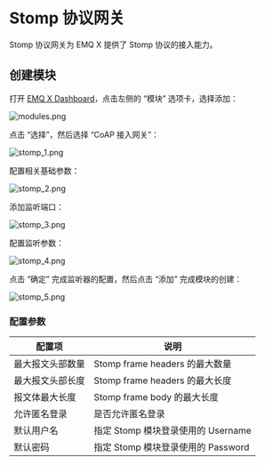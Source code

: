 # Stomp 协议网关

Stomp 协议网关为 EMQ X 提供了 Stomp 协议的接入能力。

## 创建模块

打开 [EMQ X Dashboard](http://127.0.0.1:18083/#/modules)，点击左侧的 “模块” 选项卡，选择添加：

![modules.png](http://dgiot-1253666439.cos.ap-shanghai-fsi.myqcloud.com/develop_png/zh_CN/modules/assets/modules.png)

点击 “选择”，然后选择 “CoAP 接入网关”：

![stomp_1.png](http://dgiot-1253666439.cos.ap-shanghai-fsi.myqcloud.com/develop_png/zh_CN/modules/assets/stomp_1.png)

配置相关基础参数：

![stomp_2.png](http://dgiot-1253666439.cos.ap-shanghai-fsi.myqcloud.com/develop_png/zh_CN/modules/assets/stomp_2.png)

添加监听端口：

![stomp_3.png](http://dgiot-1253666439.cos.ap-shanghai-fsi.myqcloud.com/develop_png/zh_CN/modules/assets/stomp_3.png)

配置监听参数：

![stomp_4.png](http://dgiot-1253666439.cos.ap-shanghai-fsi.myqcloud.com/develop_png/zh_CN/modules/assets/stomp_4.png)

点击 “确定” 完成监听器的配置，然后点击 “添加” 完成模块的创建： 

![stomp_5.png](http://dgiot-1253666439.cos.ap-shanghai-fsi.myqcloud.com/develop_png/zh_CN/modules/assets/stomp_5.png)

### 配置参数

| 配置项                      |       说明                           |
| ---------------------------| ---------------------------------- |
| 最大报文头部数量              | Stomp frame headers 的最大数量    |
| 最大报文头部长度              | Stomp frame headers 的最大长度    |
| 报文体最大长度                | Stomp frame body 的最大长度       |
| 允许匿名登录                 | 是否允许匿名登录 |
| 默认用户名                   | 指定 Stomp 模块登录使用的 Username |
| 默认密码                    |  指定 Stomp 模块登录使用的 Password  |
